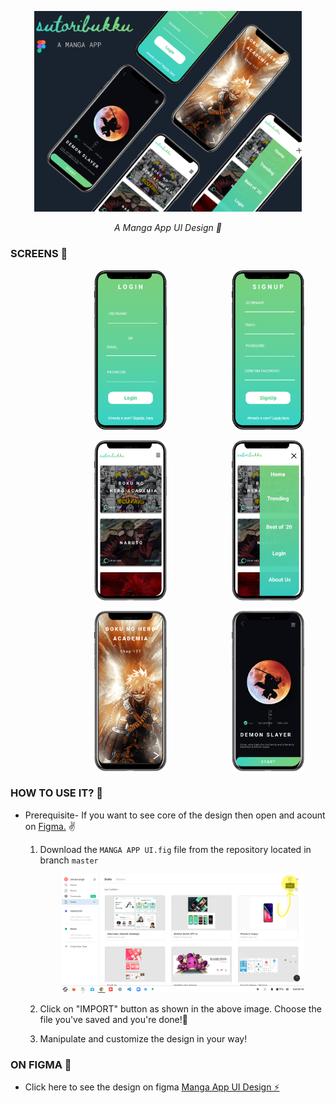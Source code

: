 <p align="center">
  <a href="https://github.com/Singh-Shivani/Sutoribukku"> 
    <img src="MANGA BOOK APP UI/POSTER.png" alt="Logo" width = 85%> 
    </a>
</p>
<p align ="center"> 
   <i> A Manga App UI Design 🖤 </i>
</p>

### SCREENS 📱
<p align="center">
  <img src="MANGA BOOK APP UI/LOGIN.png" alt="Logo" width = 23%  hspace = 100 />    
  <img src="MANGA BOOK APP UI/SIGNUP.png" alt="Logo" width = 23% />
</p>
<p align="center">
  <img src="MANGA BOOK APP UI/HOME SCREEN.png" alt="Logo" width = 23%  hspace = 100 />    
  <img src="MANGA BOOK APP UI/HOME SCREEN MENU.png" alt="Logo" width = 23% />
</p>
<p align="center">
  <img src="MANGA BOOK APP UI/MANGA CHAPER SCREEN.png" alt="Logo" width = 23%  hspace = 100  />
  <img src="MANGA BOOK APP UI/DEMON SLAYER SCREEN.png" alt="Logo" width = 23% />    
</p>


### HOW TO USE IT? 🧐

- Prerequisite- If you want to see core of the design then open and acount on  <a href="https://www.figma.com/"> Figma.</a> ✌️
  1. Download the ```MANGA APP UI.fig```  file from the repository located in branch ```master```

       <p align="center">
           <img src="Figma.png" alt="Logo" width = 85%> 
       </p>

   2. Click on "IMPORT" button as shown in the above image. Choose the file you've saved and you're done!🥳

   3. Manipulate and customize the design in your way! 
   
   
   
### ON FIGMA 🔗
- Click here to see the design on figma 
<a href="https://www.figma.com/file/pDhKEL362291fgUVtINiu2/MANGA-BOOK-APP-UI?node-id=0%3A1">Manga App UI Design ⚡</a>
